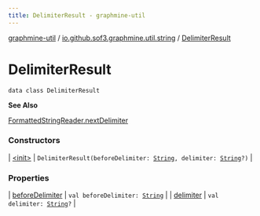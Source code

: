 ```yaml
---
title: DelimiterResult - graphmine-util
---
```


[graphmine-util](../../index.html) / [io.github.sof3.graphmine.util.string](../index.html) / [DelimiterResult](./index.html)

# DelimiterResult

`data class DelimiterResult`

**See Also**

[FormattedStringReader.nextDelimiter](../-formatted-string-reader/next-delimiter.html)

### Constructors

| [&lt;init&gt;](-init-.html) | `DelimiterResult(beforeDelimiter: `[`String`](https://kotlinlang.org/api/latest/jvm/stdlib/kotlin/-string/index.html)`, delimiter: `[`String`](https://kotlinlang.org/api/latest/jvm/stdlib/kotlin/-string/index.html)`?)` |

### Properties

| [beforeDelimiter](before-delimiter.html) | `val beforeDelimiter: `[`String`](https://kotlinlang.org/api/latest/jvm/stdlib/kotlin/-string/index.html) |
| [delimiter](delimiter.html) | `val delimiter: `[`String`](https://kotlinlang.org/api/latest/jvm/stdlib/kotlin/-string/index.html)`?` |

